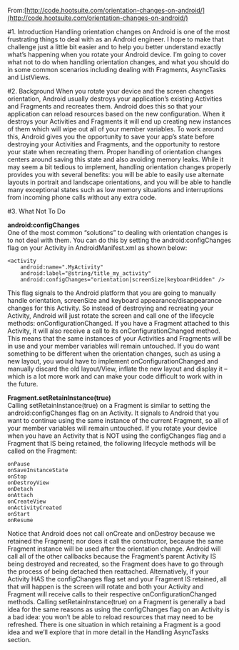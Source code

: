 From:[http://code.hootsuite.com/orientation-changes-on-android/](http://code.hootsuite.com/orientation-changes-on-android/)

#1. Introduction
Handling orientation changes on Android is one of the most frustrating things to deal with as an Android engineer. I hope to make that challenge just a little bit easier and to help you better understand exactly what’s happening when you rotate your Android device. I’m going to cover what not to do when handling orientation changes, and what you should do in some common scenarios including dealing with Fragments, AsyncTasks and ListViews.   

#2. Background
When you rotate your device and the screen changes orientation, Android usually destroys your application’s existing Activities and Fragments and recreates them. Android does this so that your application can reload resources based on the new configuration. When it destroys your Activities and Fragments it will end up creating new instances of them which will wipe out all of your member variables. To work around this, Android gives you the opportunity to save your app’s state before destroying your Activities and Fragments, and the opportunity to restore your state when recreating them. Proper handling of orientation changes centers around saving this state and also avoiding memory leaks.
While it may seem a bit tedious to implement, handling orientation changes properly provides you with several benefits: you will be able to easily use alternate layouts in portrait and landscape orientations, and you will be able to handle many exceptional states such as low memory situations and interruptions from incoming phone calls without any extra code.       

#3. What Not To Do

**android:configChanges**                  
One of the most common “solutions” to dealing with orientation changes is to not deal with them. You can do this by setting the android:configChanges flag on your Activity in AndroidManifest.xml as shown below:   
```
<activity
    android:name=".MyActivity"
    android:label="@string/title_my_activity"
    android:configChanges="orientation|screenSize|keyboardHidden" />
```
This flag signals to the Android platform that you are going to manually handle orientation, screenSize and keyboard appearance/disappearance changes for this Activity. So instead of destroying and recreating your Activity, Android will just rotate the screen and call one of the lifecycle methods: onConfigurationChanged. If you have a Fragment attached to this Activity, it will also receive a call to its onConfigurationChanged method. This means that the same instances of your Activities and Fragments will be in use and your member variables will remain untouched. If you do want something to be different when the orientation changes, such as using a new layout, you would have to implement onConfigurationChanged and manually discard the old layout/View, inflate the new layout and display it – which is a lot more work and can make your code difficult to work with in the future.   

**Fragment.setRetainInstance(true)**         
Calling setRetainInstance(true) on a Fragment is similar to setting the android:configChanges flag on an Activity. It signals to Android that you want to continue using the same instance of the current Fragment, so all of your member variables will remain untouched. If you rotate your device when you have an Activity that is NOT using the configChanges flag and a Fragment that IS being retained, the following lifecycle methods will be called on the Fragment:   

```
onPause
onSaveInstanceState
onStop
onDestroyView
onDetach
onAttach
onCreateView
onActivityCreated
onStart
onResume
```

Notice that Android does not call onCreate and onDestroy because we retained the Fragment; nor does it call the constructor, because the same Fragment instance will be used after the orientation change. Android will call all of the other callbacks because the Fragment’s parent Activity IS being destroyed and recreated, so the Fragment does have to go through the process of being detached then reattached. Alternatively, if your Activity HAS the configChanges flag set and your Fragment IS retained, all that will happen is the screen will rotate and both your Activity and Fragment will receive calls to their respective onConfigurationChanged methods. Calling setRetainInstance(true) on a Fragment is generally a bad idea for the same reasons as using the configChanges flag on an Activity is a bad idea: you won’t be able to reload resources that may need to be refreshed. There is one situation in which retaining a Fragment is a good idea and we’ll explore that in more detail in the Handling AsyncTasks section.   
